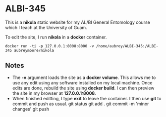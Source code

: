 # ALBI-345

This is a **nikola** static website for my AL/BI General Entomology course which I teach at the University of Guam.

To edit the site, I run **nikola** in a **docker** container.

    docker run -ti -p 127.0.0.1:8008:8000 -v /home/aubrey/ALBI-345:/ALBI-345 aubreymoore/nikola
    
## Notes ##

* The **-v** argument loads the site as a **docker volume**. This allows me to use any edit using any software installed on my local machine. Once edits are done, rebuild the site using **docker build**. I can then preview the site in my browser at **127.0.0.1:8008**.
* When finished editting, I type **exit** to leave the container. I then use **git** to commit and push as usual.
    git status
    git add .
    git commit -m 'minor changes'
    git push

    
